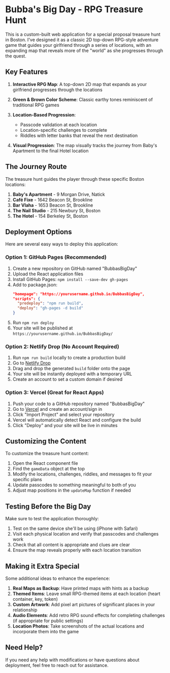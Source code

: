 # Bubba's Big Day - RPG Treasure Hunt

This is a custom-built web application for a special proposal treasure hunt in Boston. I've designed it as a classic 2D top-down RPG-style adventure game that guides your girlfriend through a series of locations, with an expanding map that reveals more of the "world" as she progresses through the quest.

## Key Features

1. **Interactive RPG Map**: A top-down 2D map that expands as your girlfriend progresses through the locations
2. **Green & Brown Color Scheme**: Classic earthy tones reminiscent of traditional RPG games
3. **Location-Based Progression**:
   - Passcode validation at each location
   - Location-specific challenges to complete
   - Riddles with letter banks that reveal the next destination

4. **Visual Progression**: The map visually tracks the journey from Baby's Apartment to the final Hotel location

## The Journey Route

The treasure hunt guides the player through these specific Boston locations:
1. **Baby's Apartment** - 9 Morgan Drive, Natick
2. **Café Fixe** - 1642 Beacon St, Brookline
3. **Bar Vlaha** - 1653 Beacon St, Brookline
4. **The Nail Studio** - 215 Newbury St, Boston
5. **The Hotel** - 154 Berkeley St, Boston

## Deployment Options

Here are several easy ways to deploy this application:

### Option 1: GitHub Pages (Recommended)

1. Create a new repository on GitHub named "BubbasBigDay"
2. Upload the React application files
3. Install GitHub Pages: `npm install --save-dev gh-pages`
4. Add to package.json:
   ```json
   "homepage": "https://yourusername.github.io/BubbasBigDay",
   "scripts": {
     "predeploy": "npm run build",
     "deploy": "gh-pages -d build"
   }
   ```
5. Run `npm run deploy`
6. Your site will be published at `https://yourusername.github.io/BubbasBigDay/`

### Option 2: Netlify Drop (No Account Required)

1. Run `npm run build` locally to create a production build
2. Go to [Netlify Drop](https://app.netlify.com/drop)
3. Drag and drop the generated `build` folder onto the page
4. Your site will be instantly deployed with a temporary URL
5. Create an account to set a custom domain if desired

### Option 3: Vercel (Great for React Apps)

1. Push your code to a GitHub repository named "BubbasBigDay"
2. Go to [Vercel](https://vercel.com) and create an account/sign in
3. Click "Import Project" and select your repository
4. Vercel will automatically detect React and configure the build
5. Click "Deploy" and your site will be live in minutes

## Customizing the Content

To customize the treasure hunt content:

1. Open the React component file
2. Find the `gameData` object at the top
3. Modify the locations, challenges, riddles, and messages to fit your specific plans
4. Update passcodes to something meaningful to both of you
5. Adjust map positions in the `updateMap` function if needed

## Testing Before the Big Day

Make sure to test the application thoroughly:

1. Test on the same device she'll be using (iPhone with Safari)
2. Visit each physical location and verify that passcodes and challenges work
3. Check that all content is appropriate and clues are clear
4. Ensure the map reveals properly with each location transition

## Making it Extra Special

Some additional ideas to enhance the experience:

1. **Real Maps as Backup**: Have printed maps with hints as a backup
2. **Themed Items**: Leave small RPG-themed items at each location (heart container, key, token)
3. **Custom Artwork**: Add pixel art pictures of significant places in your relationship
4. **Audio Elements**: Add retro RPG sound effects for completing challenges (if appropriate for public settings)
5. **Location Photos**: Take screenshots of the actual locations and incorporate them into the game

## Need Help?

If you need any help with modifications or have questions about deployment, feel free to reach out for assistance.